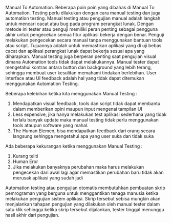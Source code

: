 Manual To Automation. Beberapa poin poin yang dibahas di Manual To Automation. Testing perlu dilakukan dengan cara manual testing dan juga automation testing. Manual testing atau pengujian manual adalah langkah untuk mencari cacat atau bug pada program perangkat lunak. Dengan metode ini tester atau penguji memiliki peran penting sebagai pengguna akhir untuk pengecekan semua fitur aplikasi bekerja dengan benar. Penguji melakukan pengecekan secara manual tanpa menggunakan bantuan tools atau script. Tujuannya adalah untuk memastikan aplikasi yang di uji bebas cacat dan aplikasi perangkat lunak dapat bekerja sesuai apa yang diharapkan. Manual testing juga berperan penting saat pengujian visual dimana Automation tools tidak dapat melakukannya. Manual tester dapat mengetahui kontras antara button dan background yang lebih terang, sehingga membuat user kesulitan memahami tindakan berlebihan. User Interface atau UI feedback adalah hal yang tidak dapat ditemukan menggunakan Automation Testing. 

Beberapa kelebihan ketika kita menggunakan Manual Testing :
1. Mendapatkan visual feedback, tools dan script tidak dapat membantu dalam memberikan opini maupun input mengenai tampilan UI 
2. Less expensive, jika hanya melakukan test aplikasi sederhana yang tidak terlalu banyak update maka manual testing tidak perlu menggunakan tools ataupun software yang mahal. 
3. The Human Elemen, bisa mendapatkan feedback dari orang secara langsung sehingga mengetahui apa yang user suka dan tidak suka 

Ada beberapa kekurangan ketika menggunakan Manual Testing :
1. Kurang teliti 
2. Human Eror
3. Jika melakukan banyaknya perubahan maka harus melakukan pengecekan dari awal lagi agar memastikan perubahan baru tidak akan merusak aplikasi yang sudah jadi

Automation testing atau pengujian otomatis membutuhkan pembuatan skrip pemrograman yang berguna untuk menggantikan tenaga manusia ketika melakukan pengujian sistem aplikasi. Skrip tersebut sebisa mungkin akan menjalankan tahapan pengujian yang dilakukan oleh manual tester dalam satu klik sehingga ketika skrip tersebut dijalankan, tester tinggal menunggu hasil akhir dari pengujian.
